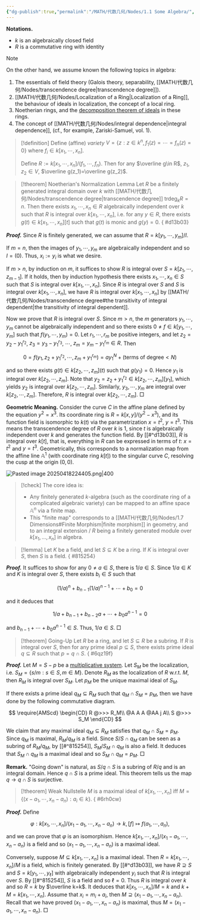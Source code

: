 ```yaml
---
{"dg-publish":true,"permalink":"/MATH/代数几何/Nodes/1.1 Some Algebra/","dgPassFrontmatter":true}
---
```



**Notations.**
- $k$ is an algebraically closed field
- $R$ is a commutative ring with identity

> [!NOTE]
> On the other hand, we assume known the following topics in algebra:
> 1) The essentials of field theory (Galois theory, separability, [[MATH/代数几何/Nodes/transcendence degree\|transcendence degree]]).
> 2) [[MATH/代数几何/Nodes/Localization of a Ring\|Localization of a Ring]], the behaviour of ideals in localization, the concept of a local ring.
> 3) Noetherian rings, and the [decomposition theorem of ideals](https://en.wikipedia.org/wiki/Primary_decomposition) in these rings.
> 4) The concept of [[MATH/代数几何/Nodes/integral dependence\|integral dependence]], (cf., for example, Zariski-Samuel, vol. 1).


> [!definition]
> Define (affine) *variety* $V=\{z:z\in k^n,f_1(z)=\cdots=f_n(z)=0\}$ where $f_i\in k[x_1,\cdots,x_n]$. 
> 
> Define $R:=k[x_1,\cdots,x_n]/(f_1,\cdots,f_n)$. Then for any $\overline g\in R$, $z_1,z_2\in V$, $\overline g(z_1)=\overline g(z_2)$.


> [!theorem] Noetherian's Normalization Lemma
> Let $R$ be a finitely generated integral domain over $k$ with [[MATH/代数几何/Nodes/transcendence degree\|transcendence degree]] $\mathrm{tr}\deg_kR=n$. Then there exists $x_1,\cdots,x_n\in R$ algebraically independent over $k$ such that $R$ is integral over $k[x_1,\cdots,x_n]$, i.e. for any $y\in R$, there exists $g(t)\in k[x_1,\cdots,x_n][t]$ such that $g(t)$ is monic and $g(y)=0$.
{ #d13b03}


**_Proof._**
Since $R$ is finitely generated, we can assume that $R=k[y_1,\cdots,y_m]/I$. 

If $m=n$, then the images of $y_1,\cdots,y_m$ are algebraically independent and so $I=(0)$. Thus, $x_i:=y_i$ is what we desire. 

If $m>n$, by induction on $m$, it suffices to show $R$ is integral over $S=k[z_1,\cdots,z_{m-1}]$. If it holds, then by induction hypothesis there exists $x_1,\cdots,x_n\in S$ such that $S$ is integral over $k[x_1,\cdots,x_n]$. Since $R$ is integral over $S$ and $S$ is integral over $k[x_1,\cdots,x_n]$, we have $R$ is integral over $k[x_1,\cdots,x_n]$ by [[MATH/代数几何/Nodes/transcendence degree#the transitivity of integral dependent\|the transitivity of integral dependent]]. 

Now we prove that $R$ is integral over $S$. Since $m>n$, the $m$ generators $y_1,\cdots,y_m$ cannot be algebraically independent and so there exists $0\neq f\in k[y_1,\cdots,y_m]$ such that $f(y_1,\cdots,y_m)=0$. Let $r_1,\cdots,r_m$ be positive integers, and let $z_2=y_2-y_1^{r_2}$, $z_3=y_3-y_1^{r_3}$, $\cdots$, $z_m=y_m-y_1^{r_m}\in R$. Then 

$$0=f(y_1,z_2+y_1^{r_2},\cdots,z_m+y_1^{r_m})=ay_1^N+(\mbox{terms of degree}<N)$$

and so there exists $g(t)\in k[z_2,\cdots,z_m](t)$ such that $g(y_1)=0$. Hence $y_1$ is integral over $k[z_2,\cdots,z_m]$. Note that $y_2=z_2+y_1^{r_2}\in k[z_2,\cdots,z_m][y_1]$, which yields $y_2$ is integral over $k[z_2,\cdots,z_m]$. Similarly, $y_3,\cdots,y_m$ are integral over $k[z_2,\cdots,z_m]$. Therefore, $R$ is integral over $k[z_2,\cdots,z_m]$. 
□


**Geometric Meaning.** Consider the curve $C$ in the affine plane defined by the equation $y^2 = x^3$. Its coordinate ring is $R = k[x, y]/(y^2 - x^3)$, and its function field is isomorphic to $k(t)$ via the parametrization $x = t^2$, $y = t^3$. This means the transcendence degree of $R$ over $k$ is $1$, since $t$ is algebraically independent over $k$ and generates the function field. By [[#^d13b03]], $R$ is integral over $k[t]$, that is, everything in $R$ can be expressed in terms of $t$: $x = t^2$ and $y=t^3$. Geometrically, this corresponds to a normalization map from the affine line $\mathbb{A}^1$ (with coordinate ring $k[t]$) to the singular curve $C$, resolving the cusp at the origin $(0, 0)$.

![Pasted image 20250418224405.png|400](/img/user/%E9%99%84%E4%BB%B6/Pasted%20image%2020250418224405.png)

> [!check]
> The core idea is:
> - Any finitely generated $k$-algebra (such as the coordinate ring of a complicated algebraic variety) can be mapped to an affine space $\mathbb{A}^n$ via a finite map.
> - This "finite map" corresponds to a [[MATH/代数几何/Nodes/1.7 Dimensions#Finite Morphism\|finite morphism]] in geometry, and to an integral extension / $R$ being a finitely generated module over $k[x_1,\dots,x_n]$ in algebra.


> [!lemma]
> Let $K$ be a field, and let $S\subseteq K$ be a ring. If $K$ is integral over $S$, then $S$ is a field.
{ #815254}


**_Proof._**
It suffices to show for any $0\neq a\in S$, there is $1/a\in S$. Since $1/a\in K$ and $K$ is integral over $S$, there exists $b_i\in S$ such that 

$$(1/a)^n+b_{n-1}(1/a)^{n-1}+\cdots + b_0=0$$

and it deduces that 

$$1/a+b_{n-1}+b_{n-2}a+\cdots+b_0a^{n-1}=0$$

and $b_{n-1}+\cdots +b_0a^{n-1}\in S$. Thus, $1/a\in S$. 
□


> [!theorem] Going-Up
> Let $R$ be a ring, and let $S\subseteq R$ be a subring. If $R$ is integral over $S$, then for any prime ideal $p\subseteq S$, there exists prime ideal $q\subseteq R$ such that $p=q\cap S$. 
{ #6qz19f}


**_Proof._**
Let $M=S-p$ be a [multiplicative system](https://math.stackexchange.com/q/2789156/1445401). Let $S_M$ be the localization, i.e. $S_M=\{s/m:s\in S,m\in M\}$. Denote $R_M$ as the localization of $R$ w.r.t. $M$, then $R_M$ is integral over $S_M$. Let $p_M$ be the unique maximal ideal of $S_M$. 

If there exists a prime ideal $q_M\subseteq R_M$ such that $q_M\cap S_M=p_M$, then we have done by the following commutative diagram.

$$
\require{AMScd}
\begin{CD}
    R @>>> R_M\\
    @A  A A @AA j A\\
    S @>>> S_M
\end{CD}
$$

We claim that any maximal ideal $q_M\subseteq R_M$ satisfies that $q_M\cap S_M=p_M$. Since $q_M$ is maximal, $R_M/q_M$ is a field. Since $S/S\cap q_M$ can be seen as a subring of $R_M/q_M$, by [[#^815254]], $S_M/S_M\cap q_M$ is also a field. It deduces that $S_M\cap q_M$ is a maximal ideal and so $S_M\cap q_M=p_M$. 
□


**Remark.** "Going down" is natural, as $S/q\cap S$ is a subring of $R/q$ and is an integral domain. Hence $q\cap S$ is a prime ideal. This theorem tells us the map $q\to q\cap S$ is surjective.

> [!theorem] Weak Nullstelle
> $M$ is a maximal ideal of $k[x_1,\cdots,x_n]$ iff $M=\{(x-a_1,\cdots,x_n-a_n):a_i\in k\}$. 
{ #6rh0cw}


**_Proof._**
Define 

$$\varphi:k[x_1,\cdots,x_n]/(x_1-a_1,\cdots,x_n-a_n)\to k, [f]\mapsto f(a_1,\cdots,a_n),$$

and we can prove that $\varphi$ is an isomorphism. Hence $k[x_1,\cdots,x_n]/(x_1-a_1,\cdots,x_n-a_n)$ is a field and so $(x_1-a_1,\cdots,x_n-a_n)$ is a maximal ideal.

Conversely, suppose $M\subseteq k[x_1,\cdots,x_n]$ is a maximal ideal. Then $R=k[x_1,\cdots,x_n]/M$ is a field, which is finitely generated. By [[#^d13b03]], we have $R\supseteq S$ and $S=k[y_1,\cdots,y_\ell]$ with algebraically independent $y_i$ such that $R$ is integral over $S$. By [[#^815254]], $S$ is a field and so $\ell=0$. Thus $R$ is integral over $k$ and so $R=k$ by $\overline k=k$. It deduces that $k[x_1,\cdots,x_n]/M=k$ and $k+M=k[x_1,\cdots,x_n]$. Assume that $x_i=m_i+a_i$, then $M\supseteq (x_1-a_1,\cdots,x_n-a_n)$. Recall that we have proved $(x_1-a_1,\cdots,x_n-a_n)$ is maximal, thus $M=(x_1-a_1,\cdots,x_n-a_n)$. 
□

